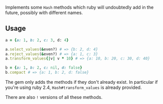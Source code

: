 Implements some `Hash` methods which ruby will undoubtedly add in the future, possibly with different names.

## Usage

```ruby
a = {a: 1, b: 2, c: 3, d: 4}

a.select_values(&even?) # => {b: 2, d: 4}
a.reject_values(&even?) # => {a: 1, c: 3}
a.transform_values{|v| v * 10} # => {a: 10, b: 20, c: 30, d: 40}

b = {a: 1, b: 2, c: nil, d: false}
b.compact # => {a: 1, b: 2, d: false}
```

The gem only adds the methods if they don't already exist. In particular if you're using ruby 2.4, `Hash#transform_values` is already provided.

There are also `!` versions of all these methods.
